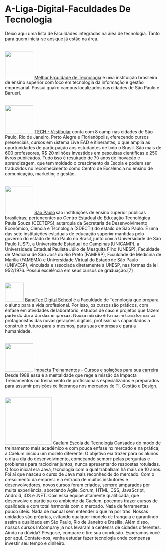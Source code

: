 # A-Liga-Digital-Faculdades De Tecnologia

Deixo aqui uma lista de Faculdades integradas na área de tecnologia. Tanto para quem inicia-se aos que já estão na área.

<br><img height="90" src=https://onetclub.com.br/wp-content/uploads/2019/04/fiap.jpg /> 
[Melhor Faculdade de Tecnologia](https://www.fiap.com.br/) é uma instituição brasileira de ensino superior com foco em tecnologia da informação e gestão empresarial. Possui quatro campus localizados nas cidades de São Paulo e Barueri. 

<br><img height="90" src=https://www.espm.br/wp-content/uploads/2017/10/nac-vestibular-tradicional-wide.jpg />
[TECH - Vestibular](https://www.espm.br/) conta com 8 campi nas cidades de São Paulo, Rio de Janeiro, Porto Alegre e Florianópolis, oferecendo cursos presenciais, cursos em sistema Live EAD e itinerantes, o que amplia as oportunidades de participação aos estudantes de todo o Brasil. São mais de 600 professores, R$ 20 milhões investidos em pesquisas científicas e 250 livros publicados. Tudo isso é resultado de 70 anos de inovação e aprendizagem, que tem moldado o crescimento da Escola e podem ser traduzidos no reconhecimento como Centro de Ex­celência no ensino de comunicação, marketing e gestão.

<br><img height="90" src=https://upload.wikimedia.org/wikipedia/commons/thumb/8/84/FATEC-logo1.jpg/200px-FATEC-logo1.jpg />
[São Paulo](http://www.fatecsp.br/) são instituições de ensino superior públicas brasileiras; pertencentes ao Centro Estadual de Educação Tecnológica Paula Souza (CEETEPS), autarquia da Secretaria de Desenvolvimento Econômico, Ciência e Tecnologia (SDECTI) do estado de São Paulo. É uma das sete instituições estaduais de educação superior mantidas pelo governo do estado de São Paulo no Brasil, junto com a Universidade de São Paulo (USP), a Universidade Estadual de Campinas (UNICAMP), a Universidade Estadual Paulista Júlio de Mesquita Filho (UNESP), Faculdade de Medicina de São José do Rio Preto (FAMERP), Faculdade de Medicina de Marília (FAMEMA) e Universidade Virtual do Estado de São Paulo (UNIVESP), vinculada e associada diretamente à UNESP, nas formas da lei 952/1976. Possui excelência em seus cursos de graduação.[7]

<br><img height="60" src=https://lh3.googleusercontent.com/proxy/jTw2Oakf1RzzaCk9hAHbZhklaPwhm_1QWtEqL-3zID9od2ICjJJCR8Ndl5jvwY00OYrITz6m8FNq3dxLtQSAIRJSTbXjdFibBk0uJdf_CQ4GF0uBf9KMcxRhdUVb7UwNJWL4ag />
[BandTec Digital School](http://www.digitalschool.com.br/faculdade/) é a Faculdade de Tecnologia que prepara o aluno para a vida profissional. Por isso, os cursos são práticos, com ênfase em atividades de laboratório, estudos de caso e projetos que fazem parte do dia a dia das empresas. Nossa missão é formar e transformar os protagonistas das novas gerações digitais, profissionais capacitados a construir o futuro para si mesmos, para suas empresas e para a humanidade.

<br><img height="90" src=https://cdn.imp-multimedia.com/aezakaz73tskccw.jpg />
[Impacta Treinamentos - Cursos e soluções para sua carreira](https://www.impacta.com.br/) Desde 1988 essa é a mentalidade que rege a missão da Impacta Treinamentos no treinamento de profissionais especializados e preparados para assumir posições de liderança nos mercados de TI, Gestão e Design.

<br><img height="150" src=https://www.caelum.com.br/assets/image/caelum-share.1583504267.png />
[Caelum Escola de Tecnologia](https://www.caelum.com.br/?gclid=CjwKCAjwiaX8BRBZEiwAQQxGx_28pbv_4Fs1eA8OEr-At8sDKdY-c0Pohw8jbnYZlpiJt4goUdQJghoCREcQAvD_BwE) Cansados do modo de treinamento mais acadêmico e com pouca enfase no mercado e na prática, a Caelum iniciou  um modelo diferente. O objetivo era trazer para os alunos o dia a dia do desenvolvimento, começando sempre pelas perguntas e problemas para raciocinar juntos, nunca apresentando respostas rotuladas. O foco inicial era Java, tecnologia com a qual trabalham há mais de 10 anos. Foi aí que nasceu o curso de Java mais reconhecido do mercado. Com o crescimento da empresa e a entrada de muitos instrutores e desenvolvedores, novos cursos foram criados, sempre amparados por muita experiência, abordando Agile, Scrum, HTML, CSS, JavaScript, Android, iOS e .NET. Com essa equipe altamente qualificada, que desenvolve e participa do ambiente da Caelum, podemos trazer cursos de qualidade e com total harmonia com o mercado. Nada de ferramentas pouco úteis. Nada de manual sem entender o que há por trás. Nossas unidades são próprias, evitando qualquer modelo de franquia e garantindo assim a qualidade em São Paulo, Rio de Janeiro e Brasília. Além disso, nossos cursos InCompany já nos levaram a centenas de cidades diferentes. Ainda na dúvida? Pesquise, compare e tire sua conclusão. Esperamos você por aqui. Contate-nos, venha estudar fazer tecnologia onde compensa investir seu tempo e dinheiro.
